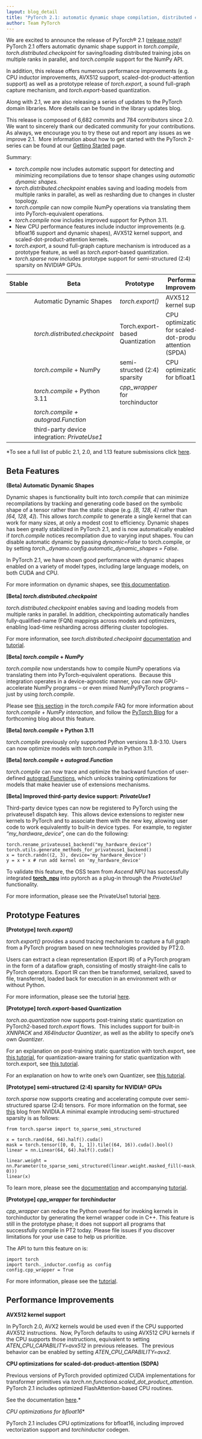 ```yaml
---
layout: blog_detail
title: "PyTorch 2.1: automatic dynamic shape compilation, distributed checkpointing"
author: Team PyTorch
---
```


We are excited to announce the release of PyTorch® 2.1 ([release note](https://github.com/pytorch/pytorch/releases/tag/v2.1.0))! PyTorch 2.1 offers automatic dynamic shape support in _torch.compile_, _torch.distributed.checkpoint_ for saving/loading distributed training jobs on multiple ranks in parallel, and _torch.compile_ support for the NumPy API.

In addition, this release offers numerous performance improvements (e.g. CPU inductor improvements, AVX512 support, scaled-dot-product-attention support) as well as a prototype release of _torch.export_, a sound full-graph capture mechanism, and _torch.export_-based quantization.

Along with 2.1, we are also releasing a series of updates to the PyTorch domain libraries. More details can be found in the library updates blog. 

This release is composed of 6,682 commits and 784 contributors since 2.0. We want to sincerely thank our dedicated community for your contributions. As always, we encourage you to try these out and report any issues as we improve 2.1.  More information about how to get started with the PyTorch 2-series can be found at our [Getting Started](https://pytorch.org/get-started/pytorch-2.0/) page.

Summary: 
- _torch.compile_ now includes automatic support for detecting and minimizing recompilations due to tensor shape changes using _automatic dynamic shapes._
- _torch.distributed.checkpoint_ enables saving and loading models from multiple ranks in parallel, as well as resharding due to changes in cluster topology.
- _torch.compile_ can now compile NumPy operations via translating them into PyTorch-equivalent operations.
- _torch.compile_ now includes improved support for Python 3.11.
- New CPU performance features include inductor improvements (e.g. bfloat16 support and dynamic shapes), AVX512 kernel support, and scaled-dot-product-attention kernels.
- _torch.export_, a sound full-graph capture mechanism is introduced as a prototype feature, as well as _torch.export_-based quantization.
- _torch.sparse_ now includes prototype support for semi-structured (2:4) sparsity on NVIDIA® GPUs.
 
 
 | **Stable** | **Beta**                                      | **Prototype**                   | **Performance Improvements**                              |
|------------|-----------------------------------------------|---------------------------------|-----------------------------------------------------------|
|            | Automatic Dynamic Shapes                      | _torch.export()_                | AVX512 kernel support                                     |
|            | _torch.distributed.checkpoint_                | Torch.export-based Quantization | CPU optimizations for scaled-dot-product-attention (SPDA) |
|            | _torch.compile_ + NumPy                       | semi-structed (2:4) sparsity    | CPU optimizations for bfloat16                            |
|            | _torch.compile_ + Python 3.11                 | _cpp_wrapper_ for torchinductor |                                                           |
|            | _torch.compile + autograd.Function_           |                                 |                                                           |
|            | third-party device integration: _PrivateUse1_ |                                 |                                                           |
 
\*To see a full list of public 2.1, 2.0, and 1.13 feature submissions click [here](https://docs.google.com/spreadsheets/d/1TzGkWuUMF1yTe88adz1dt2mzbIsZLd3PBasy588VWgk/edit?usp=sharing).

## **Beta Features**
 
 **(Beta) Automatic Dynamic Shapes**
 
 Dynamic shapes is functionality built into _torch.compile_ that can minimize recompilations by tracking and generating code based on the symbolic shape of a tensor rather than the static shape (e.g. _\[B, 128, 4]_ rather than _\[64, 128, 4]_). This allows _torch.compile_ to generate a single kernel that can work for many sizes, at only a modest cost to efficiency. Dynamic shapes has been greatly stabilized in PyTorch 2.1, and is now automatically enabled if _torch.compile_ notices recompilation due to varying input shapes. You can disable automatic dynamic by passing _dynamic=False_ to torch.compile, or by setting _torch.\_dynamo.config.automatic\_dynamic\_shapes = False_.
 
 In PyTorch 2.1, we have shown good performance with dynamic shapes enabled on a variety of model types, including large language models, on both CUDA and CPU.
 
 For more information on dynamic shapes, see [this documentation](https://pytorch.org/docs/2.1/torch.compiler_dynamic_shapes.html).
 
 **\[Beta] _torch.distributed.checkpoint_**
 
 _torch.distributed.checkpoint_ enables saving and loading models from multiple ranks in parallel. In addition, checkpointing automatically handles fully-qualified-name (FQN) mappings across models and optimizers, enabling load-time resharding across differing cluster topologies.
 
 For more information, see _torch.distributed.checkpoint_ [documentation](https://pytorch.org/docs/2.1/distributed.checkpoint.html) and [tutorial](https://pytorch.org/tutorials/recipes/distributed_checkpoint_recipe.html).
 
 **\[Beta] _torch.compile_ + _NumPy_**
 
 _torch.compile_ now understands how to compile NumPy operations via translating them into PyTorch-equivalent operations.  Because this integration operates in a device-agnostic manner, you can now GPU-accelerate NumPy programs – or even mixed NumPy/PyTorch programs – just by using _torch.compile_.
 
 Please see [this section](https://pytorch.org/docs/2.1/torch.compiler_faq.html#does-numpy-work-with-torch-compile) in the _torch.compile_ FAQ for more information about _torch.compile + NumPy interaction_, and follow the [PyTorch Blog](https://pytorch.org/blog/) for a forthcoming blog about this feature.
 
 **\[Beta] _torch.compile_ + Python 3.11**
 
 _torch.compile_ previously only supported Python versions 3.8-3.10. Users can now optimize models with _torch.compile_ in Python 3.11.
 
 **\[Beta] _torch.compile_ + _autograd.Function_**
 
 _torch.compile_ can now trace and optimize the backward function of user-defined [autograd Functions](https://pytorch.org/docs/stable/autograd.html#function), which unlocks training optimizations for models that make heavier use of extensions mechanisms.
 
 **\[Beta] Improved third-party device support: _PrivateUse1_**
 
 Third-party device types can now be registered to PyTorch using the privateuse1 dispatch key.  This allows device extensions to register new kernels to PyTorch and to associate them with the new key, allowing user code to work equivalently to built-in device types.  For example, to register _“my\_hardware\_device_”, one can do the following:    
 
```
torch.rename_privateuse1_backend("my_hardware_device")
torch.utils.generate_methods_for_privateuse1_backend()
x = torch.randn((2, 3), device='my_hardware_device')
y = x + x # run add kernel on 'my_hardware_device'
```

To validate this feature, the OSS team from _Ascend NPU_ has successfully integrated [**torch\_npu**](https://github.com/Ascend/pytorch) into pytorch as a plug-in through the _PrivateUse1_ functionality.

For more information, please see the PrivateUse1 tutorial [here](https://pytorch.org/tutorials/advanced/privateuseone.html).

## **Prototype Features**

**\[Prototype] _torch.export()_**

_torch.export()_ provides a sound tracing mechanism to capture a full graph from a PyTorch program based on new technologies provided by PT2.0.

Users can extract a clean representation (Export IR) of a PyTorch program in the form of a dataflow graph, consisting of mostly straight-line calls to PyTorch operators. Export IR can then be transformed, serialized, saved to file, transferred, loaded back for execution in an environment with or without Python.

For more information, please see the tutorial [here](https://pytorch.org/tutorials/intermediate/torch_export_tutorial.html).

**\[Prototype] _torch.export_-based Quantization**

_torch.ao.quantization_ now supports post-training static quantization on PyTorch2-based _torch.export_ flows.  This includes support for built-in _XNNPACK_ and _X64Inductor_ _Quantizer_, as well as the ability to specify one’s own _Quantizer_.

For an explanation on post-training static quantization with torch.export, see [this tutorial](https://pytorch.org/tutorials/prototype/pt2e_quant_ptq.html), for quantization-aware training for static quantization with torch.export, see [this tutorial](https://pytorch.org/tutorials/prototype/pt2e_quant_qat.html).

For an explanation on how to write one’s own Quantizer, see [this tutorial](https://pytorch.org/tutorials/prototype/pt2e_quantizer.html).

**\[Prototype] semi-structured (2:4) sparsity for NVIDIA® GPUs**

_torch.sparse_ now supports creating and accelerating compute over semi-structured sparse (2:4) tensors.  For more information on the format, see [this](https://developer.nvidia.com/blog/accelerating-matrix-multiplication-with-block-sparse-format-and-nvidia-tensor-cores/) blog from NVIDIA.A minimal example introducing semi-structured sparsity is as follows:

```
from torch.sparse import to_sparse_semi_structured
 
x = torch.rand(64, 64).half().cuda()
mask = torch.tensor([0, 0, 1, 1]).tile((64, 16)).cuda().bool()
linear = nn.Linear(64, 64).half().cuda()

linear.weight = nn.Parameter(to_sparse_semi_structured(linear.weight.masked_fill(~mask, 0)))
linear(x)
```

To learn more, please see the [documentation](https://pytorch.org/docs/2.1/sparse.html#sparse-semi-structured-tensors) and accompanying [tutorial](https://pytorch.org/tutorials/prototype/semi_structured_sparse.html).

**\[Prototype] _cpp\_wrapper_ for _torchinductor_**

_cpp\_wrapper_ can reduce the Python overhead for invoking kernels in torchinductor by generating the kernel wrapper code in C++. This feature is still in the prototype phase; it does not support all programs that successfully compile in PT2 today. Please file issues if you discover limitations for your use case to help us prioritize.

The API to turn this feature on is:
```
import torch
import torch._inductor.config as config
config.cpp_wrapper = True
```

For more information, please see the [tutorial](https://pytorch.org/tutorials/prototype/inductor_cpp_wrapper_tutorial.html).

## **Performance Improvements**

**AVX512 kernel support**

In PyTorch 2.0, AVX2 kernels would be used even if the CPU supported AVX512 instructions.  Now, PyTorch defaults to using AVX512 CPU kernels if the CPU supports those instructions, equivalent to setting _ATEN\_CPU\_CAPABILITY=avx512_ in previous releases.  The previous behavior can be enabled by setting _ATEN\_CPU\_CAPABILITY=avx2._

**CPU optimizations for scaled-dot-product-attention (SDPA)**

Previous versions of PyTorch provided optimized CUDA implementations for transformer primitives via _torch.nn.functiona.scaled\_dot\_product\_attention_.  PyTorch 2.1 includes optimized FlashAttention-based CPU routines.

See the documentation [here](https://pytorch.org/docs/2.1/generated/torch.nn.functional.scaled_dot_product_attention.html).*

*CPU optimizations for bfloat16**

PyTorch 2.1 includes CPU optimizations for bfloat16, including improved vectorization support and _torchinductor_ codegen.
